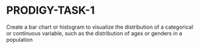 # PRODIGY-TASK-1

Create a bar chart or histogram to visualize the distribution of a categorical or continuous variable, such as the distribution of ages or genders in a population
